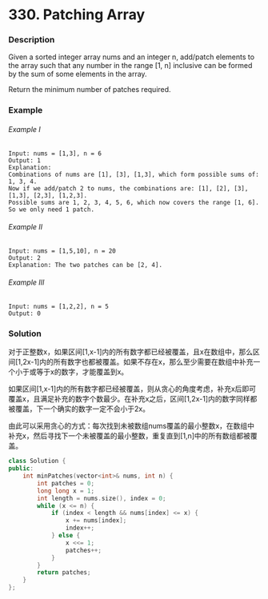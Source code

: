 # 330. Patching Array

### Description

Given a sorted integer array nums and an integer n, add/patch elements to the array such that any number in the range [1, n] inclusive can be formed by the sum of some elements in the array.

Return the minimum number of patches required.

### Example 

###### Example I

```
Input: nums = [1,3], n = 6
Output: 1
Explanation:
Combinations of nums are [1], [3], [1,3], which form possible sums of: 1, 3, 4.
Now if we add/patch 2 to nums, the combinations are: [1], [2], [3], [1,3], [2,3], [1,2,3].
Possible sums are 1, 2, 3, 4, 5, 6, which now covers the range [1, 6].
So we only need 1 patch.
```

###### Example II

```
Input: nums = [1,5,10], n = 20
Output: 2
Explanation: The two patches can be [2, 4].
```

###### Example III

```
Input: nums = [1,2,2], n = 5
Output: 0
```

### Solution

对于正整数x，如果区间[1,x-1]内的所有数字都已经被覆盖，且x在数组中，那么区间[1,2x-1]内的所有数字也都被覆盖。如果不存在x，那么至少需要在数组中补充一个小于或等于x的数字，才能覆盖到x。

如果区间[1,x-1]内的所有数字都已经被覆盖，则从贪心的角度考虑，补充x后即可覆盖x，且满足补充的数字个数最少。在补充x之后，区间[1,2x-1]内的数字同样都被覆盖，下一个确实的数字一定不会小于2x。

由此可以采用贪心的方式：每次找到未被数组nums覆盖的最小整数x，在数组中补充x，然后寻找下一个未被覆盖的最小整数，重复直到[1,n]中的所有数组都被覆盖。

```c++
class Solution {
public:
    int minPatches(vector<int>& nums, int n) {
        int patches = 0;
        long long x = 1;
        int length = nums.size(), index = 0;
        while (x <= n) {
            if (index < length && nums[index] <= x) {
                x += nums[index];
                index++;
            } else {
                x <<= 1;
                patches++;
            }
        }
        return patches;
    }
};
```

